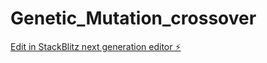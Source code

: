 # Genetic_Mutation_crossover

[Edit in StackBlitz next generation editor ⚡️](https://stackblitz.com/~/github.com/icivi/Genetic_Mutation_crossover)